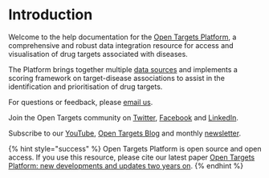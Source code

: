 # Introduction

Welcome to the help documentation for the [Open Targets Platform](https://www.targetvalidation.org), a comprehensive and robust data integration resource for access and visualisation of drug targets associated with diseases. 

The Platform brings together multiple [data sources](https://docs.targetvalidation.org/data-sources/data-sources) and implements a scoring framework on target-disease associations to assist in the identification and prioritisation of drug targets.

For questions or feedback, please [email us](mailto:support@targetvalidation.org).

Join the Open Targets community on [Twitter](https://twitter.com/targetvalidate), [Facebook](https://www.facebook.com/OpenTargets) and [LinkedIn](https://www.linkedin.com/company/open-targets).

Subscribe to our [YouTube](https://www.youtube.com/channel/UCLMrondxbT0DIGx5nGOSYOQ), [Open Targets Blog](http://blog.opentargets.org/#subscribe) and monthly [newsletter](http://eepurl.com/c-NsBb).

{% hint style="success" %}
Open Targets Platform is open source and open access. If you use this resource, please cite our latest paper [Open Targets Platform: new developments and updates two years on](https://academic.oup.com/nar/advance-article/doi/10.1093/nar/gky1133/5193331).
{% endhint %}

